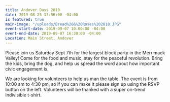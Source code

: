 ```yaml
---
title: Andover Days 2019
date: 2019-08-25 13:56:00 -04:00
is featured: true
main-image: "/uploads/Bread%20&%20Roses%202018.JPG"
event-start-date: 2019-09-07 10:00:00 -04:00
event-end-date: 2019-09-07 16:30:00 -04:00
Location: Main Street, Andover
---
```


Please join us Saturday Sept 7th for the largest block party in the Merrimack Valley! Come for the food and music, stay for the peaceful revolution. Bring the kids, bring the dog, and help us spread the word about how important civic engagement is. 

We are looking for volunteers to help us man the table. The event is from 10:00 am to 4:30 pm, so if you can make it please sign up using the RSVP button on the left. Volunteers will be thanked with a super on-trend Indivisible t-shirt. 

